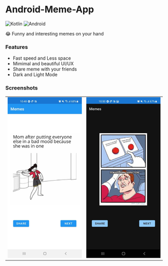 # Android-Meme-App

![Kotlin](https://img.shields.io/badge/kotlin-%230095D5.svg?style=for-the-badge&logo=kotlin&logoColor=white)
![Android](https://img.shields.io/badge/Android-3DDC84?style=for-the-badge&logo=android&logoColor=white)

😂 Funny and interesting memes on your hand

### Features
- Fast speed and Less space
- Mimimal and beautiful UI/UX
- Share meme with your friends
- Dark and Light Mode

### Screenshots

<table>
  <tr>
    <td><img src='https://raw.githubusercontent.com/Aadityansha/Android-Meme-App/main/screenshot-1.png' height="500"></td>
    <td><img src='https://raw.githubusercontent.com/Aadityansha/Android-Meme-App/main/screenshot-2.png' height="500"></td>
  </tr>
</table>

